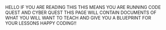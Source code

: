HELLO IF YOU ARE READING THIS THIS MEANS YOU ARE RUNNING CODE QUEST AND CYBER QUEST THIS PAGE WILL CONTAIN DOCUMENTS OF WHAT YOU WILL WANT TO TEACH AND GIVE YOU A BLUEPRINT FOR YOUR LESSONS
HAPPY CODING!!
